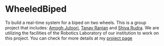 # WheeledBiped
To build a real-time system for a biped on two wheels. This is a group project that includes: [Amogh Juloori](https://github.com/AmoghJuloori), [Tanay Ranjan](https://github.com/tanayranjan) and [Shiva Rudra](https://github.com/LShivaRudra). We are utilizing the facilities of the Robotics Laboratory of our institution to work on this project. 
You can check for more details at my [project page](https://amoghjuloori.github.io/projects/2023-05-13-Wheeled-Biped/)
